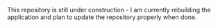 This repository is still under construction - I am currently rebuilding the application and plan to update the repository properly when done.
